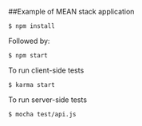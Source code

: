 ##Example of MEAN stack application

```
$ npm install
```
Followed by:
```
$ npm start
```

To run client-side tests
```
$ karma start
```

To run server-side tests
```
$ mocha test/api.js
```
